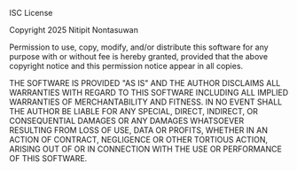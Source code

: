 ISC License

Copyright 2025 Nitipit Nontasuwan

Permission to use, copy, modify, and/or distribute this software
for any purpose with or without fee is hereby granted, provided that 
the above copyright notice and this permission notice appear in all copies.

THE SOFTWARE IS PROVIDED "AS IS" AND THE AUTHOR DISCLAIMS ALL WARRANTIES
WITH REGARD TO THIS SOFTWARE INCLUDING ALL IMPLIED WARRANTIES
OF MERCHANTABILITY AND FITNESS. IN NO EVENT SHALL THE AUTHOR BE LIABLE
FOR ANY SPECIAL, DIRECT, INDIRECT, OR CONSEQUENTIAL DAMAGES
OR ANY DAMAGES WHATSOEVER RESULTING FROM LOSS OF USE, DATA OR PROFITS,
WHETHER IN AN ACTION OF CONTRACT, NEGLIGENCE OR OTHER TORTIOUS ACTION,
ARISING OUT OF OR IN CONNECTION WITH THE USE OR PERFORMANCE OF THIS SOFTWARE.
